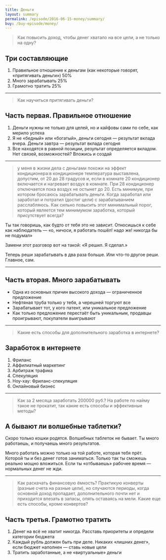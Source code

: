 ```yaml
---
title: Деньги
layout: summary
permalink: /episode/2016-06-15-money/summary/
buy: /buy-episode/money/
---
```



> Как повысить доход, чтобы денег хватало на все цели, а не только на одну?

## Три составляющие

1. Правильное отношение к деньгам (как некоторые говорят, «притягивать деньги») 50%
2. Много зарабатывать 25%
3. Грамотно тратить 25%

---

> Как научиться притягивать деньги?

## Часть первая. Правильное отношение

1. Деньги нужны не только для целей, но и кайфовы сами по себе, как мерило успеха
2. Я не «бедный» или «богатый», деньги сегодня — результат вклада вчера. Деньги завтра — результат вклада сегодня
3. Все находятся в равной позиции, результат определяется вкладом. Нет связей, возможностей? Вложись и создай

---

> у меня в жизни дела с деньгами похожи на эффект кондиционера:в кондиционере температура выставлена, допустим, от 20 до 28 градусов и, если в комнате 20 кондиционер включается и нагревает воздух в комнате. При 28 кондиционер отключается пока воздух не остынет до 20. 
Есть минимум, при котором бросаюсь зарабатывать деньги. Когда заработал или заработал и потратил (достиг цели) с зарабатыванием расслабляюсь. Как сильно повысить этот минимальный порог, который является тем минимумом заработка, который присутствует всегда?

Ты так говоришь, как будто от тебя это не зависит. Относишься к себе как наблюдатель — «о, ничоси, я работать пошёл! надо же! никогда бы не подумал»

Замени этот разговор вот на такой: «Я решил. Я сделал.»

Теперь реши зарабатывать в два раза больше. Или что-то другое реши. Главное, сам.

---

## Часть вторая. Много зарабатывать

- Одна из основных причин высокого дохода — ограниченное предложение
- Нефтяная труба только у тебя, а черешней торгуют все
- Зарабатывает тот, у кого патент, или уникальное предложение
- Как только предложение перестаёт быть уникальным, продавцы проигрывают, покупатели выигрывают

---

> Какие есть способы для дополнительного заработка в интернете?

## Заработок в интернете

1. Фриланс
2. Аффилиатный маркетинг
3. Арбитраж трафика
4. Спекуляция
5. Ноу-хау: Фриланс-спекуляция
6. Онлайновый бизнес

---

> Как за 2 месяца заработать 200000 руб.? На работе по найму такое не прокатит, так какие есть способы и эффективные методы?

## А бывают ли волшебные таблетки?

Скоро только кошки родятся. Волшебных таблеток не бывает. Ты много работаешь, и получаешь много результатов.

Много работать можно только на той работе, которая тебя прёт. Которой ты и без денег готов заниматься. Только так ты сможешь реально мощно вложиться. Если ты «отбываешь» рабочее время — нормальных денег не жди.

---

> Как раскачать финансовую ёмкость? Практикую конверты (разные счета на разные цели), но случаются периоды, когда основной доход пропадает, дополнительного почти нет и приходится влезать в запасы, опять оставаясь на мели. Какие еще есть способы, кроме конвертов?

## Часть третья. Грамотно тратить

1. Денег на всё не хватит никогда. Расставь приоритеты и определи категории бюджета
2. Каждый рубль должен быть при деле. Никаких «лишних денег», если бюджет наполнен — ставь новые цели
3. Тратить заработанные, а не «виртуальные» деньги

